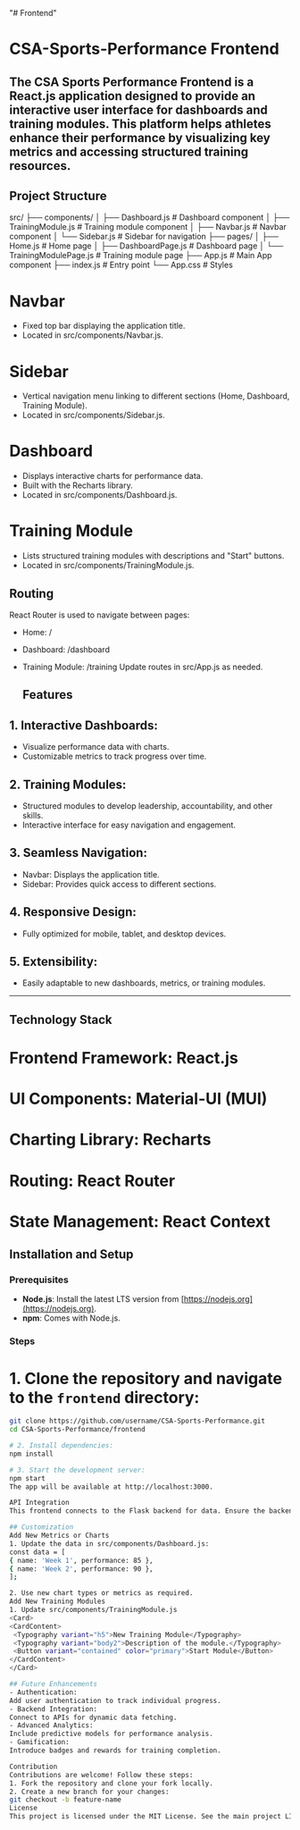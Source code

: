 "# Frontend" 
# CSA-Sports-Performance Frontend
The CSA Sports Performance Frontend is a React.js application designed to provide an interactive user interface for dashboards and training modules. This platform helps athletes enhance their performance by visualizing key metrics and accessing structured training resources.
---
## Project Structure

src/
├── components/
│   ├── Dashboard.js          # Dashboard component
│   ├── TrainingModule.js     # Training module component
│   ├── Navbar.js             # Navbar component
│   └── Sidebar.js            # Sidebar for navigation
├── pages/
│   ├── Home.js               # Home page
│   ├── DashboardPage.js      # Dashboard page
│   └── TrainingModulePage.js # Training module page
├── App.js                    # Main App component
├── index.js                  # Entry point
└── App.css                   # Styles
# Navbar
- Fixed top bar displaying the application title.
- Located in src/components/Navbar.js.
# Sidebar
- Vertical navigation menu linking to different sections (Home, Dashboard, Training Module).
- Located in src/components/Sidebar.js.
# Dashboard
- Displays interactive charts for performance data.
- Built with the Recharts library.
- Located in src/components/Dashboard.js.
# Training Module
- Lists structured training modules with descriptions and "Start" buttons.
- Located in src/components/TrainingModule.js.
## Routing
React Router is used to navigate between pages:
- Home: /
- Dashboard: /dashboard
- Training Module: /training
Update routes in src/App.js as needed.

  ## Features

## 1. Interactive Dashboards:
- Visualize performance data with charts.
- Customizable metrics to track progress over time.
  
## 2. Training Modules:
- Structured modules to develop leadership, accountability, and other skills.
- Interactive interface for easy navigation and engagement.

## 3. Seamless Navigation:
- Navbar: Displays the application title.
- Sidebar: Provides quick access to different sections.

## 4. Responsive Design:
- Fully optimized for mobile, tablet, and desktop devices.

## 5. Extensibility:
- Easily adaptable to new dashboards, metrics, or training modules.

---
## Technology Stack

# Frontend Framework: React.js
# UI Components: Material-UI (MUI)
# Charting Library: Recharts
# Routing: React Router
# State Management: React Context


## Installation and Setup

### Prerequisites
- **Node.js**: Install the latest LTS version from [https://nodejs.org](https://nodejs.org).
- **npm**: Comes with Node.js.

### Steps
# 1. Clone the repository and navigate to the `frontend` directory:
   ```bash
   git clone https://github.com/username/CSA-Sports-Performance.git
   cd CSA-Sports-Performance/frontend

# 2. Install dependencies:
npm install

# 3. Start the development server:
npm start
The app will be available at http://localhost:3000.

API Integration
This frontend connects to the Flask backend for data. Ensure the backend is running at http://127.0.0.1:5000.

## Customization
Add New Metrics or Charts
1. Update the data in src/components/Dashboard.js:
const data = [
  { name: 'Week 1', performance: 85 },
  { name: 'Week 2', performance: 90 },
];

2. Use new chart types or metrics as required.
Add New Training Modules
1. Update src/components/TrainingModule.js
<Card>
  <CardContent>
    <Typography variant="h5">New Training Module</Typography>
    <Typography variant="body2">Description of the module.</Typography>
    <Button variant="contained" color="primary">Start Module</Button>
  </CardContent>
</Card>

## Future Enhancements
- Authentication:
Add user authentication to track individual progress.
- Backend Integration:
Connect to APIs for dynamic data fetching.
- Advanced Analytics:
Include predictive models for performance analysis.
- Gamification:
Introduce badges and rewards for training completion.

Contribution
Contributions are welcome! Follow these steps:
1. Fork the repository and clone your fork locally.
2. Create a new branch for your changes:
git checkout -b feature-name
License
This project is licensed under the MIT License. See the main project LICENSE file for details.
 
